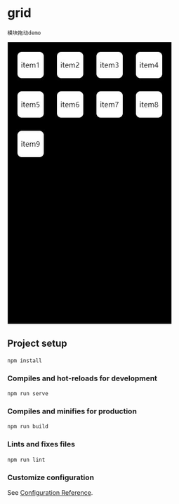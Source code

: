 # grid
```
模块拖动demo
```
![image](https://github.com/guozhikun/grid/blob/master/public/demo.gif) 
## Project setup
```
npm install
```

### Compiles and hot-reloads for development
```
npm run serve
```

### Compiles and minifies for production
```
npm run build
```

### Lints and fixes files
```
npm run lint
```

### Customize configuration
See [Configuration Reference](https://cli.vuejs.org/config/).
